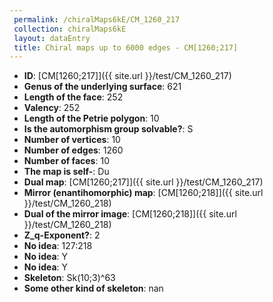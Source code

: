 ```yaml
--- 
 permalink: /chiralMaps6kE/CM_1260_217 
 collection: chiralMaps6kE
 layout: dataEntry
 title: Chiral maps up to 6000 edges - CM[1260;217]
---
```


- **ID**: [CM[1260;217]]({{ site.url }}/test/CM_1260_217)
- **Genus of the underlying surface**: 621
- **Length of the face**: 252
- **Valency**: 252
- **Length of the Petrie polygon**: 10
- **Is the automorphism group solvable?**: S
- **Number of vertices**: 10
- **Number of edges**: 1260
- **Number of faces**: 10
- **The map is self-**: Du
- **Dual map**: [CM[1260;217]]({{ site.url }}/test/CM_1260_217)
- **Mirror (enantihomorphic) map**: [CM[1260;218]]({{ site.url }}/test/CM_1260_218)
- **Dual of the mirror image**: [CM[1260;218]]({{ site.url }}/test/CM_1260_218)
- **Z_q-Exponent?**: 2
- **No idea**:  127:218
- **No idea**: Y
- **No idea**: Y
- **Skeleton**: Sk(10;3)^63
- **Some other kind of skeleton**: nan

